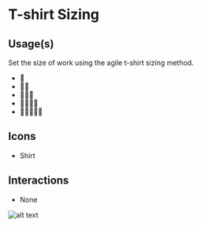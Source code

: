 # T-shirt Sizing

## Usage(s)

Set the size of work using the agile t-shirt sizing method.

- 👕
- 👕👕
- 👕👕👕
- 👕👕👕👕
- 👕👕👕👕👕

## Icons

- Shirt

## Interactions

- None

![alt text](task-type.png)
